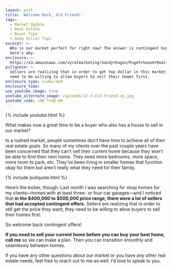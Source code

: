 ```yaml
---
layout: post
title: 'Welcome Back, Old Friend!'
tags:
  - Market Update
  - Real Estate
  - Buyer Tips
  - Home Seller Tips
excerpt: >-
  Who is our market perfect for right now? The answer is contingent buyers, and
  here’s why.
enclosure: >-
  https://s3.amazonaws.com/vyralmarketing/Sandy+Eagon/Puget+Sound+Real+Estate+Agent-+Welcome+Back%252C+Old+Friend%2521.mp4
pullquote: >-
  Sellers are realizing that in order to get top dollar in this market, they
  need to be willing to allow buyers to sell their homes first.
enclosure_type: video/mp4
enclosure_time:
use_youtube_image: true
youtube_alternate_image: /uploads/12-3-old-friend-np.jpg
youtube_code: z0B_Tn4Q-aM
---
```


{% include youtube.html %}

What makes now a great time to be a buyer who also has a house to sell in our market?&nbsp;

In a rushed market, people sometimes don’t have time to achieve all of their real estate goals. So many of my clients over the past couple years have been concerned that they can’t sell their current home because they won’t be able to find their next home. They need more bedrooms, more space, more room to park, etc. They’ve been living in smaller homes that function okay for them but aren’t really what they need for their family.&nbsp;

{% include pullquote.html %}

Here’s the kicker, though: Last month I was searching for shop homes for my clients—homes with at least three- or four-car garages—and I noticed that **in the $400,000 to $500,000 price range, there were a lot of sellers that had accepted contingent offers.** Sellers are realizing that in order to still get the price they want, they need to be willing to allow buyers to sell their homes first.&nbsp;

So welcome back contingent offers!

**If you need to sell your current home before you can buy your best home, call me** so we can make a plan. Then you can transition smoothly and seamlessly between homes.&nbsp;

If you have any other questions about our market or you have any other real estate needs, feel free to reach out to me as well. I’d love to speak to you.